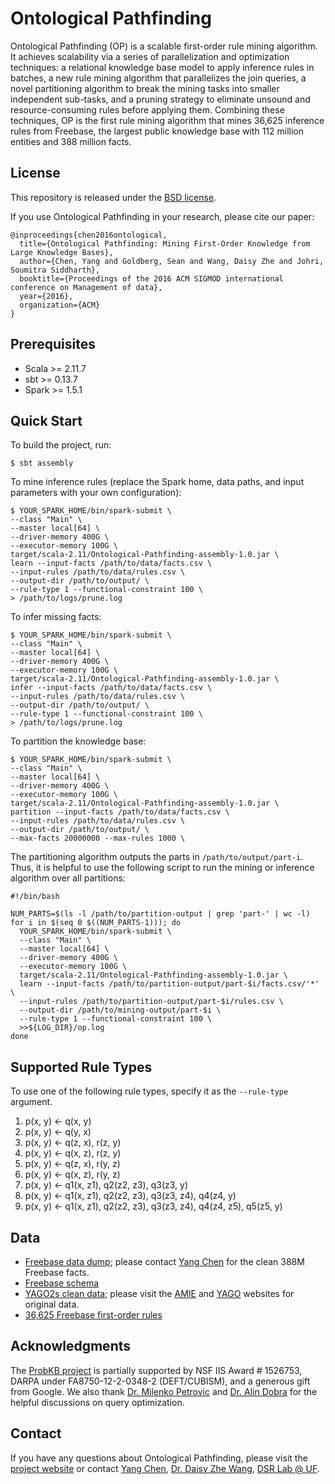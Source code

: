 Ontological Pathfinding
=======================

Ontological Pathfinding (OP) is a scalable first-order rule mining algorithm.
It achieves scalability via a series of parallelization and optimization
techniques: a relational knowledge base model to apply inference rules in
batches, a new rule mining algorithm that parallelizes the join queries, a
novel partitioning algorithm to break the mining tasks into smaller independent
sub-tasks, and a pruning strategy to eliminate unsound and resource-consuming
rules before applying them. Combining these techniques, OP is the first rule
mining algorithm that mines 36,625 inference rules from Freebase, the largest
public knowledge base with 112 million entities and 388 million facts.

License 
-------
This repository is released under the
[BSD license](http://www.freebsd.org/copyright/freebsd-license.html).

If you use Ontological Pathfinding in your research, please cite our paper:
```
@inproceedings{chen2016ontological,
  title={Ontological Pathfinding: Mining First-Order Knowledge from Large Knowledge Bases},
  author={Chen, Yang and Goldberg, Sean and Wang, Daisy Zhe and Johri, Soumitra Siddharth},
  booktitle={Proceedings of the 2016 ACM SIGMOD international conference on Management of data},
  year={2016},
  organization={ACM}
}
```

Prerequisites
-------------

 * Scala >= 2.11.7
 * sbt >= 0.13.7
 * Spark >= 1.5.1

Quick Start
-----------
To build the project, run:
```
$ sbt assembly
```

To mine inference rules (replace the Spark home, data paths, and
input parameters with your own configuration):
```
$ YOUR_SPARK_HOME/bin/spark-submit \
--class "Main" \
--master local[64] \
--driver-memory 400G \
--executor-memory 100G \
target/scala-2.11/Ontological-Pathfinding-assembly-1.0.jar \
learn --input-facts /path/to/data/facts.csv \
--input-rules /path/to/data/rules.csv \
--output-dir /path/to/output/ \
--rule-type 1 --functional-constraint 100 \
> /path/to/logs/prune.log
```

To infer missing facts:
```
$ YOUR_SPARK_HOME/bin/spark-submit \
--class "Main" \
--master local[64] \
--driver-memory 400G \
--executor-memory 100G \
target/scala-2.11/Ontological-Pathfinding-assembly-1.0.jar \
infer --input-facts /path/to/data/facts.csv \
--input-rules /path/to/data/rules.csv \
--output-dir /path/to/output/ \
--rule-type 1 --functional-constraint 100 \
> /path/to/logs/prune.log
```

To partition the knowledge base:
```
$ YOUR_SPARK_HOME/bin/spark-submit \
--class "Main" \
--master local[64] \
--driver-memory 400G \
--executor-memory 100G \
target/scala-2.11/Ontological-Pathfinding-assembly-1.0.jar \
partition --input-facts /path/to/data/facts.csv \
--input-rules /path/to/data/rules.csv \
--output-dir /path/to/output/ \
--max-facts 20000000 --max-rules 1000 \
```

The partitioning algorithm outputs the parts in `/path/to/output/part-i`. Thus,
it is helpful to use the following script to run the mining or inference
algorithm over all partitions:
```
#!/bin/bash

NUM_PARTS=$(ls -l /path/to/partition-output | grep 'part-' | wc -l)
for i in $(seq 0 $((NUM_PARTS-1))); do
  YOUR_SPARK_HOME/bin/spark-submit \
  --class "Main" \
  --master local[64] \
  --driver-memory 400G \
  --executor-memory 100G \
  target/scala-2.11/Ontological-Pathfinding-assembly-1.0.jar \
  learn --input-facts /path/to/partition-output/part-$i/facts.csv/'*' \
  --input-rules /path/to/partition-output/part-$i/rules.csv \
  --output-dir /path/to/mining-output/part-$i \
  --rule-type 1 --functional-constraint 100 \
  >>${LOG_DIR}/op.log
done

```

Supported Rule Types
--------------------
To use one of the following rule types, specify it as the `--rule-type` argument.

 1. p(x, y) <- q(x, y)
 2. p(x, y) <- q(y, x)
 3. p(x, y) <- q(z, x), r(z, y)
 4. p(x, y) <- q(x, z), r(z, y)
 5. p(x, y) <- q(z, x), r(y, z)
 6. p(x, y) <- q(x, z), r(y, z)
 7. p(x, y) <- q1(x, z1), q2(z2, z3), q3(z3, y)
 8. p(x, y) <- q1(x, z1), q2(z2, z3), q3(z3, z4), q4(z4, y)
 9. p(x, y) <- q1(x, z1), q2(z2, z3), q3(z3, z4), q4(z4, z5), q5(z5, y)

Data
----
 * [Freebase data dump](https://developers.google.com/freebase/data); please
   contact [Yang Chen](mailto:yang@cise.ufl.edu) for the clean 388M Freebase facts.
 * [Freebase schema](data/freebase/freebase-schema.csv)
 * [YAGO2s clean data](data/yago2s); please visit the [AMIE](https://www.mpi-inf.mpg.de/departments/databases-and-information-systems/research/yago-naga/amie) and [YAGO](http://www.mpi-inf.mpg.de/departments/databases-and-information-systems/research/yago-naga/yago/downloads) websites for original data.
 * [36,625 Freebase first-order rules](http://cise.ufl.edu/~yang/data/Freebase-Rules.zip)

Acknowledgments
---------------
The [ProbKB
project](http://dsr.cise.ufl.edu/projects/probkb-web-scale-probabilistic-knowledge-base)
is partially supported by NSF IIS Award # 1526753, DARPA under
FA8750-12-2-0348-2 (DEFT/CUBISM), and a generous gift from Google. We also
thank [Dr. Milenko Petrovic](http://www.ihmc.us/groups/mpetrovic) and [Dr. Alin
Dobra](http://www.cise.ufl.edu/~adobra) for the helpful discussions on query
optimization.

Contact
-------
If you have any questions about Ontological Pathfinding, please visit the
[project
website](http://dsr.cise.ufl.edu/projects/probkb-web-scale-probabilistic-knowledge-base)
or contact [Yang Chen](http://www.cise.ufl.edu/~yang), [Dr. Daisy Zhe
Wang](http://www.cise.ufl.edu/~daisyw), [DSR Lab @
UF](http://dsr.cise.ufl.edu).
